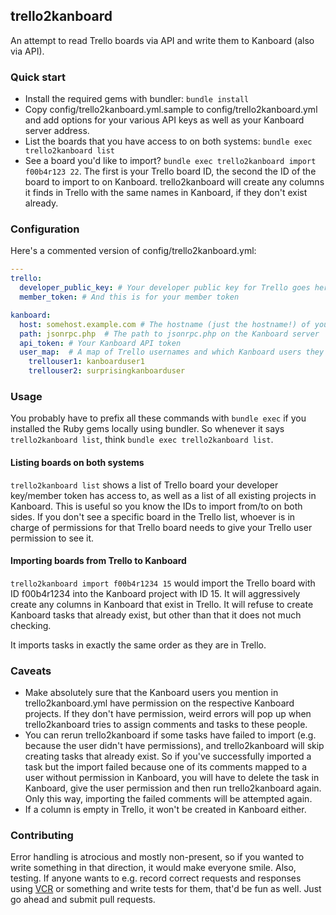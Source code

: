 ## trello2kanboard

An attempt to read Trello boards via API and write them to Kanboard (also via API).

### Quick start

  - Install the required gems with bundler: `bundle install`
  - Copy config/trello2kanboard.yml.sample to config/trello2kanboard.yml and add options for your various API keys as well as your Kanboard server address.
  - List the boards that you have access to on both systems: `bundle exec trello2kanboard list`
  - See a board you'd like to import? `bundle exec trello2kanboard import f00b4r123 22`. The first is your Trello board ID, the second the ID of the board to import to on Kanboard. trello2kanboard will create any columns it finds in Trello with the same names in Kanboard, if they don't exist already.


### Configuration

Here's a commented version of config/trello2kanboard.yml:

```yaml
---
trello:
  developer_public_key: # Your developer public key for Trello goes here
  member_token: # And this is for your member token

kanboard:
  host: somehost.example.com # The hostname (just the hostname!) of your Kanboard instance 
  path: jsonrpc.php  # The path to jsonrpc.php on the Kanboard server
  api_token: # Your Kanboard API token
  user_map:  # A map of Trello usernames and which Kanboard users they match
    trellouser1: kanboarduser1
    trellouser2: surprisingkanboarduser
```


### Usage

You probably have to prefix all these commands with `bundle exec` if you installed the Ruby gems locally using bundler. So whenever it says `trello2kanboard list`, think `bundle exec trello2kanboard list`.


#### Listing boards on both systems

`trello2kanboard list` shows a list of Trello board your developer key/member token has access to, as well as a list of all existing projects in Kanboard. This is useful so you know the IDs to import from/to on both sides. If you don't see a specific board in the Trello list, whoever is in charge of permissions for that Trello board needs to give your Trello user permission to see it.

#### Importing boards from Trello to Kanboard

`trello2kanboard import f00b4r1234 15` would import the Trello board with ID f00b4r1234 into the Kanboard project with ID 15. It will aggressively create any columns in Kanboard that exist in Trello. It will refuse to create Kanboard tasks that already exist, but other than that it does not much checking.

It imports tasks in exactly the same order as they are in Trello.


### Caveats

  * Make absolutely sure that the Kanboard users you mention in trello2kanboard.yml have permission on the respective Kanboard projects. If they don't have permission, weird errors will pop up when trello2kanboard tries to assign comments and tasks to these people.
  * You can rerun trello2kanboard if some tasks have failed to import (e.g. because the user didn't have permissions), and trello2kanboard will skip creating tasks that already exist. So if you've successfully imported a task but the import failed because one of its comments mapped to a user without permission in Kanboard, you will have to delete the task in Kanboard, give the user permission and then run trello2kanboard again. Only this way, importing the failed comments will be attempted again.
  * If a column is empty in Trello, it won't be created in Kanboard either.

### Contributing

Error handling is atrocious and mostly non-present, so if you wanted to write something in that direction, it would make everyone smile. Also, testing. If anyone wants to e.g. record correct requests and responses using [VCR](https://github.com/vcr/vcr) or something and write tests for them, that'd be fun as well. Just go ahead and submit pull requests.
